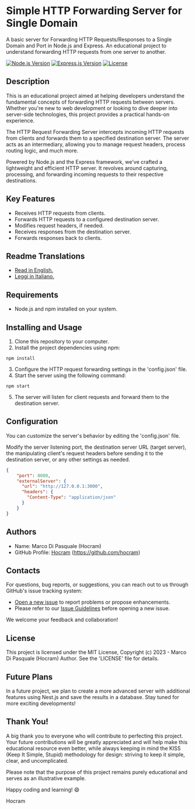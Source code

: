 # Simple HTTP Forwarding Server for Single Domain
A basic server for Forwarding HTTP Requests/Responses to a Single Domain and Port in Node.js and Express.
An educational project to understand forwarding HTTP requests from one server to another.

[![Node.js Version](https://img.shields.io/badge/Node.js-v18.15.0-green)](https://nodejs.org/)
[![Express.js Version](https://img.shields.io/badge/Express.js-v4.18.2-blue)](https://expressjs.com/)
[![License](https://img.shields.io/badge/License-MIT-green.svg)](LICENSE.md)

## Description
This is an educational project aimed at helping developers understand the fundamental concepts of forwarding HTTP requests between servers. Whether you're new to web development or looking to dive deeper into server-side technologies, this project provides a practical hands-on experience.

The HTTP Request Forwarding Server intercepts incoming HTTP requests from clients and forwards them to a specified destination server. The server acts as an intermediary, allowing you to manage request headers, process routing logic, and much more.

Powered by Node.js and the Express framework, we've crafted a lightweight and efficient HTTP server. It revolves around capturing, processing, and forwarding incoming requests to their respective destinations.

## Key Features
- Receives HTTP requests from clients.
- Forwards HTTP requests to a configured destination server.
- Modifies request headers, if needed.
- Receives responses from the destination server.
- Forwards responses back to clients.

## Readme Translations
- [Read in English.](README.md)
- [Leggi in Italiano.](README.it.md)

## Requirements
- Node.js and npm installed on your system.

## Installing and Usage
1. Clone this repository to your computer.
2. Install the project dependencies using npm:
```shell
npm install
```
3. Configure the HTTP request forwarding settings in the 'config.json' file.
4. Start the server using the following command:
```shell
npm start
```
5. The server will listen for client requests and forward them to the destination server.

## Configuration
You can customize the server's behavior by editing the 'config.json' file. 

Modify the server listening port, the destination server URL (target server), the manipulating client's request headers before sending it to the destination server, or any other settings as needed.

```json
{
    "port": 8080,
    "externalServer": {
      "url": "http://127.0.0.1:3000",
      "headers": {
        "Content-Type": "application/json"
      }
    }
}
```

## Authors
* Name: Marco Di Pasquale (Hocram)
* GitHub Profile: [Hocram](https://github.com/hocram) (https://github.com/hocram)

## Contacts
For questions, bug reports, or suggestions, you can reach out to us through GitHub's issue tracking system:
- [Open a new issue](https://github.com/hocram/simple-http-forwarding-server/issues/new) to report problems or propose enhancements.
- Please refer to our [Issue Guidelines](https://github.com/hocram/simple-http-forwarding-server/blob/main/ISSUE_GUIDELINES.md) before opening a new issue.

We welcome your feedback and collaboration!

## License
This project is licensed under the MIT License, Copyright (c) 2023 - Marco Di Pasquale (Hocram) Author. See the 'LICENSE' file for details.

## Future Plans
In a future project, we plan to create a more advanced server with additional features using Nest.js and save the results in a database. Stay tuned for more exciting developments!

## Thank You!
A big thank you to everyone who will contribute to perfecting this project. Your future contributions will be greatly appreciated and will help make this educational resource even better, while always keeping in mind the KISS (Keep It Simple, Stupid) methodology for design: striving to keep it simple, clear, and uncomplicated.

Please note that the purpose of this project remains purely educational and serves as an illustrative example.

Happy coding and learning! :smile:

Hocram
